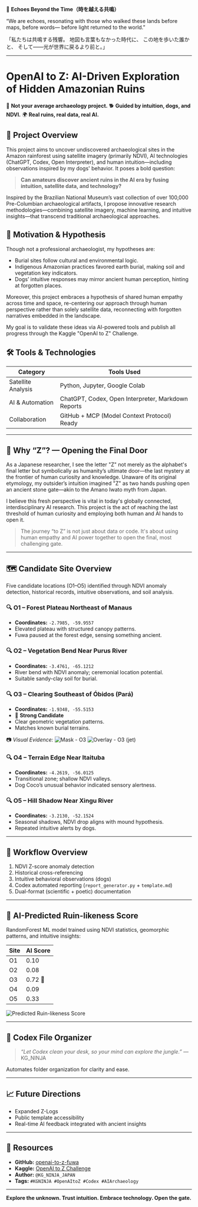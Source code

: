 🌌 **Echoes Beyond the Time（時を越える共鳴）**

“We are echoes,
resonating with those who walked these lands
before maps, before words—
before light returned to the world.”

「私たちは共鳴する残響。
地図も言葉もなかった時代に、
この地を歩いた誰かと、
そして——光が世界に戻るより前と。」

---

# OpenAI to Z: AI-Driven Exploration of Hidden Amazonian Ruins

🚨 **Not your average archaeology project.**
🐕 **Guided by intuition, dogs, and NDVI.**
🌍 **Real ruins, real data, real AI.**

## 🌿 Project Overview

This project aims to uncover undiscovered archaeological sites in the Amazon rainforest using satellite imagery (primarily NDVI), AI technologies (ChatGPT, Codex, Open Interpreter), and human intuition—including observations inspired by my dogs' behavior. It poses a bold question:

> **Can amateurs discover ancient ruins in the AI era by fusing intuition, satellite data, and technology?**

Inspired by the Brazilian National Museum’s vast collection of over 100,000 Pre-Columbian archaeological artifacts, I propose innovative research methodologies—combining satellite imagery, machine learning, and intuitive insights—that transcend traditional archaeological approaches.

## 🎯 Motivation & Hypothesis

Though not a professional archaeologist, my hypotheses are:

* Burial sites follow cultural and environmental logic.
* Indigenous Amazonian practices favored earth burial, making soil and vegetation key indicators.
* Dogs’ intuitive responses may mirror ancient human perception, hinting at forgotten places.

Moreover, this project embraces a hypothesis of shared human empathy across time and space, re-centering our approach through human perspective rather than solely satellite data, reconnecting with forgotten narratives embedded in the landscape.

My goal is to validate these ideas via AI-powered tools and publish all progress through the Kaggle "OpenAI to Z" Challenge.

## 🛠 Tools & Technologies

| Category           | Tools Used                                         |
| ------------------ | -------------------------------------------------- |
| Satellite Analysis | Python, Jupyter, Google Colab                      |
| AI & Automation    | ChatGPT, Codex, Open Interpreter, Markdown Reports |
| Collaboration      | GitHub + MCP (Model Context Protocol) Ready        |

---

## 🔑 Why “Z”? — Opening the Final Door

As a Japanese researcher, I see the letter "Z" not merely as the alphabet's final letter but symbolically as humanity’s ultimate door—the last mystery at the frontier of human curiosity and knowledge. Unaware of its original etymology, my outsider’s intuition imagined "Z" as two hands pushing open an ancient stone gate—akin to the Amano Iwato myth from Japan.

I believe this fresh perspective is vital in today's globally connected, interdisciplinary AI research. This project is the act of reaching the last threshold of human curiosity and employing both human and AI hands to open it.

> The journey “to Z” is not just about data or code.
> It's about using human empathy and AI power together to open the final, most challenging gate.

---

## 🗺️ Candidate Site Overview

Five candidate locations (O1–O5) identified through NDVI anomaly detection, historical records, intuitive observations, and soil analysis.

### 🔍 O1 – Forest Plateau Northeast of Manaus

* **Coordinates:** `-2.7985, -59.9557`
* Elevated plateau with structured canopy patterns.
* Fuwa paused at the forest edge, sensing something ancient.

### 🔍 O2 – Vegetation Bend Near Purus River

* **Coordinates:** `-3.4761, -65.1212`
* River bend with NDVI anomaly; ceremonial location potential.
* Suitable sandy-clay soil for burial.

### 🔍 O3 – Clearing Southeast of Óbidos (Pará)

* **Coordinates:** `-1.9348, -55.5153`
* 🏺 **Strong Candidate**
* Clear geometric vegetation patterns.
* Matches known burial terrains.

📷 *Visual Evidence:*
![Mask - O3](https://raw.githubusercontent.com/KG-NINJA/openai-to-z-fuwa/main/o3_candidates_mask.png)
![Overlay - O3 (jet)](https://raw.githubusercontent.com/KG-NINJA/openai-to-z-fuwa/main/o3_ndvi_overlay_jet.png)

### 🔍 O4 – Terrain Edge Near Itaituba

* **Coordinates:** `-4.2619, -56.0125`
* Transitional zone; shallow NDVI valleys.
* Dog Coco’s unusual behavior indicated sensory alertness.

### 🔍 O5 – Hill Shadow Near Xingu River

* **Coordinates:** `-3.2130, -52.1524`
* Seasonal shadows, NDVI drop aligns with mound hypothesis.
* Repeated intuitive alerts by dogs.

---

## 🔁 Workflow Overview

1. NDVI Z-score anomaly detection
2. Historical cross-referencing
3. Intuitive behavioral observations (dogs)
4. Codex automated reporting (`report_generator.py` + `template.md`)
5. Dual-format (scientific + poetic) documentation

---

## 🧠 AI-Predicted Ruin-likeness Score

RandomForest ML model trained using NDVI statistics, geomorphic patterns, and intuitive insights:

| Site | AI Score |
| ---- | -------- |
| O1   | 0.10     |
| O2   | 0.08     |
| O3   | 0.72 🎯  |
| O4   | 0.09     |
| O5   | 0.33     |

![Predicted Ruin-likeness Score](ruin_likeness_scores.png)

---

## 📂 Codex File Organizer

> *“Let Codex clean your desk, so your mind can explore the jungle.”* — KG\_NINJA

Automates folder organization for clarity and ease.

---

## 📈 Future Directions

* Expanded Z-Logs
* Public template accessibility
* Real-time AI feedback integrated with ancient insights

---

## 🔗 Resources

* **GitHub:** [openai-to-z-fuwa](https://github.com/KG-NINJA/openai-to-z-fuwa)
* **Kaggle:** [OpenAI to Z Challenge](https://www.kaggle.com/competitions/openai-to-z-challenge)
* **Author:** `@KG_NINJA_JAPAN`
* **Tags:** `#KGNINJA #OpenAItoZ #Codex #AIArchaeology`

---

**Explore the unknown. Trust intuition. Embrace technology. Open the gate.**

